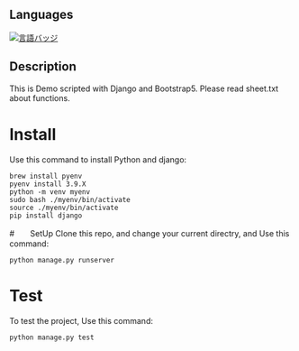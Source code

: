 ## Languages
[![言語バッジ](https://img.shields.io/badge/-Django-092E20.svg?logo=django&style=flat-square&logoColor=white)](https://www.djangoproject.com)
## Description
This is Demo scripted with Django and Bootstrap5.
Please read sheet.txt about functions.
# Install
Use this command to install Python and django:
```
brew install pyenv
pyenv install 3.9.X
python -m venv myenv
sudo bash ./myenv/bin/activate
source ./myenv/bin/activate
pip install django
```
#　　SetUp
Clone this repo, and change your current directry, and Use this command:
```
python manage.py runserver 
```
# Test
To test the project, Use this command:
```
python manage.py test
```


